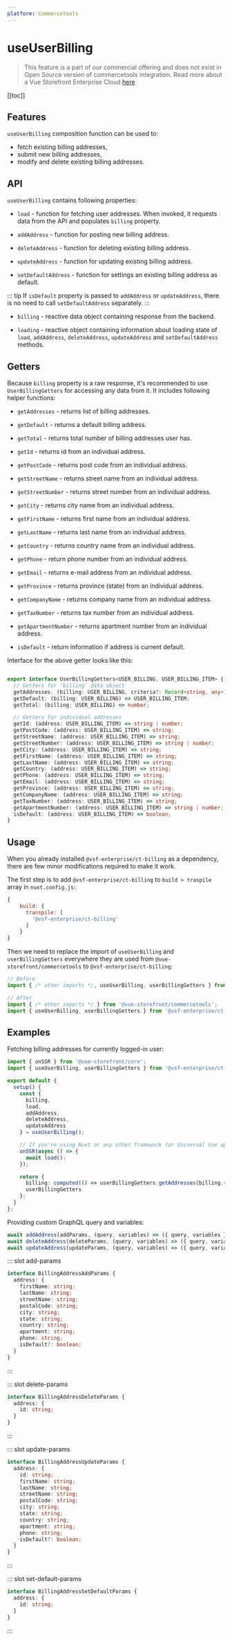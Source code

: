 ```yaml
---
platform: Commercetools
---
```


# useUserBilling <Badge text="Enterprise" type="info" />

> This feature is a part of our commercial offering and does not exist in Open Source version of commercetools integration. Read more about a Vue Storefront Enterprise Cloud [here](https://www.vuestorefront.io/cloud)

[[toc]]

## Features

`useUserBilling` composition function can be used to:

* fetch existing billing addresses,
* submit new billing addresses,
* modify and delete existing billing addresses.

## API

`useUserBilling` contains following properties:

- `load` - function for fetching user addresses. When invoked, it requests data from the API and populates `billing` property.

- `addAddress` - function for posting new billing address.

<Content slot-key="add-params" />

- `deleteAddress` - function for deleting existing billing address.

<Content slot-key="delete-params" />

- `updateAddress` - function for updating existing billing address.

<Content slot-key="update-params" />

- `setDefaultAddress` - function for settings an existing billing address as default.

::: tip
If `isDefault` property is passed to `addAddress` or `updateAddress`, there is no need to call `setDefaultAddress` separately.
:::

<Content slot-key="set-default-params" />

- `billing` - reactive data object containing response from the backend.

- `loading` - reactive object containing information about loading state of `load`, `addAddress`, `deleteAddress`, `updateAddress` and `setDefaultAddress` methods.

## Getters

Because `billing` property is a raw response, it's recommended to use `UserBillingGetters` for accessing any data from it. It includes following helper functions:

- `getAddresses` - returns list of billing addresses.

- `getDefault` - returns a default billing address.

- `getTotal` - returns total number of billing addresses user has.

- `getId` - returns id from an individual address.

- `getPostCode` - returns post code from an individual address.

- `getStreetName` - returns street name from an individual address.

- `getStreetNumber` - returns street number from an individual address.

- `getCity` - returns city name from an individual address.

- `getFirstName` - returns first name from an individual address.

- `getLastName` - returns last name from an individual address.

- `getCountry` - returns country name from an individual address.

- `getPhone` - return phone number from an individual address.

- `getEmail` - returns e-mail address from an individual address.

- `getProvince` - returns province (state) from an individual address.

- `getCompanyName` - returns company name from an individual address.

- `getTaxNumber` - returns tax number from an individual address.

- `getApartmentNumber` - returns apartment number from an individual address.

- `isDefault` - return information if address is current default.

Interface for the above getter looks like this:

```typescript

export interface UserBillingGetters<USER_BILLING, USER_BILLING_ITEM> {
  // Getters for 'billing' data object
  getAddresses: (billing: USER_BILLING, criteria?: Record<string, any>) => USER_BILLING_ITEM[];
  getDefault: (billing: USER_BILLING) => USER_BILLING_ITEM;
  getTotal: (billing: USER_BILLING) => number;

  // Getters for individual addresses
  getId: (address: USER_BILLING_ITEM) => string | number;
  getPostCode: (address: USER_BILLING_ITEM) => string;
  getStreetName: (address: USER_BILLING_ITEM) => string;
  getStreetNumber: (address: USER_BILLING_ITEM) => string | number;
  getCity: (address: USER_BILLING_ITEM) => string;
  getFirstName: (address: USER_BILLING_ITEM) => string;
  getLastName: (address: USER_BILLING_ITEM) => string;
  getCountry: (address: USER_BILLING_ITEM) => string;
  getPhone: (address: USER_BILLING_ITEM) => string;
  getEmail: (address: USER_BILLING_ITEM) => string;
  getProvince: (address: USER_BILLING_ITEM) => string;
  getCompanyName: (address: USER_BILLING_ITEM) => string;
  getTaxNumber: (address: USER_BILLING_ITEM) => string;
  getApartmentNumber: (address: USER_BILLING_ITEM) => string | number;
  isDefault: (address: USER_BILLING_ITEM) => boolean;
}
```

## Usage

When you already installed `@vsf-enterprise/ct-billing` as a dependency, there are few minor modifications required to make it work.

The first step is to add `@vsf-enterprise/ct-billing` to `build > traspile` array in `nuxt.config.js`:

```javascript
{
    build: {
      transpile: [
        '@vsf-enterprise/ct-billing'
      ]
    }
}
```

Then we need to replace the import of `useUserBilling` and `userBillingGetters` everywhere they are used from `@vue-storefront/commercetools` to `@vsf-enterprise/ct-billing`:

```javascript
// Before
import { /* other imports */, useUserBilling, userBillingGetters } from '@vue-storefront/commercetools';

// After
import { /* other imports */ } from '@vue-storefront/commercetools';
import { useUserBilling, userBillingGetters } from '@vsf-enterprise/ct-billing';
```

## Examples

Fetching billing addresses for currently logged-in user:

```typescript
import { onSSR } from '@vue-storefront/core';
import { useUserBilling, userBillingGetters } from '@vsf-enterprise/ct-billing';

export default {
  setup() {
    const {
      billing,
      load,
      addAddress,
      deleteAddress,
      updateAddress
    } = useUserBilling();

    // If you're using Nuxt or any other framework for Universal Vue apps
    onSSR(async () => {
      await load();
    });

    return {
      billing: computed(() => userBillingGetters.getAddresses(billing.value)),
      userBillingGetters
    };
  }
};
```

Providing custom GraphQL query and variables:

```typescript
await addAddress(addParams, (query, variables) => ({ query, variables }));
await deleteAddress(deleteParams, (query, variables) => ({ query, variables }));
await updateAddress(updateParams, (query, variables) => ({ query, variables }));
```

<!---------------------------------------------------- SLOTS ---------------------------------------------------->

<!---------------------- SLOT: add-params ---------------------->
::: slot add-params

```typescript
interface BillingAddressAddParams {
  address: {
    firstName: string;
    lastName: string;
    streetName: string;
    postalCode: string;
    city: string;
    state: string;
    country: string;
    apartment: string;
    phone: string;
    isDefault?: boolean;
  }
}
```

:::

<!---------------------- SLOT: delete-params ---------------------->
::: slot delete-params

```typescript
interface BillingAddressDeleteParams {
  address: {
    id: string;
  }
}
```

:::

<!---------------------- SLOT: update-params ---------------------->
::: slot update-params

```typescript
interface BillingAddressUpdateParams {
  address: {
    id: string;
    firstName: string;
    lastName: string;
    streetName: string;
    postalCode: string;
    city: string;
    state: string;
    country: string;
    apartment: string;
    phone: string;
    isDefault?: boolean;
  }
}
```

:::

<!---------------------- SLOT: set-default-params ---------------------->
::: slot set-default-params

```typescript
interface BillingAddressSetDefaultParams {
  address: {
    id: string;
  }
}
```

:::
